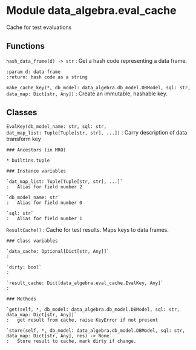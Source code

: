 Module data_algebra.eval_cache
==============================
Cache for test evaluations

Functions
---------

    
`hash_data_frame(d) ‑> str`
:   Get a hash code representing a data frame.
    
    :param d: data frame
    :return: hash code as a string

    
`make_cache_key(*, db_model: data_algebra.db_model.DBModel, sql: str, data_map: Dict[str, Any])`
:   Create an immutable, hashable key.

Classes
-------

`EvalKey(db_model_name: str, sql: str, dat_map_list: Tuple[Tuple[str, str], ...])`
:   Carry description of data transform key

    ### Ancestors (in MRO)

    * builtins.tuple

    ### Instance variables

    `dat_map_list: Tuple[Tuple[str, str], ...]`
    :   Alias for field number 2

    `db_model_name: str`
    :   Alias for field number 0

    `sql: str`
    :   Alias for field number 1

`ResultCache()`
:   Cache for test results. Maps keys to data frames.

    ### Class variables

    `data_cache: Optional[Dict[str, Any]]`
    :

    `dirty: bool`
    :

    `result_cache: Dict[data_algebra.eval_cache.EvalKey, Any]`
    :

    ### Methods

    `get(self, *, db_model: data_algebra.db_model.DBModel, sql: str, data_map: Dict[str, Any])`
    :   get result from cache, raise KeyError if not present

    `store(self, *, db_model: data_algebra.db_model.DBModel, sql: str, data_map: Dict[str, Any], res) ‑> None`
    :   Store result to cache, mark dirty if change.
